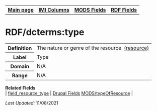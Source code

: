 <!DOCTYPE html>
<html>

<body>
<table style="width:100%">
  <tr>
    <th><a href="index.md">Main page</a></th>
	<th><a href="IMI.md">IMI Columns</a></th>
    <th><a href="MODS.md">MODS Fields</a></th>
    <th><a href="RDF.md">RDF Fields</a></th>
  </tr>
</table>

<h1>RDF/dcterms:type</h1>
<table>
<tr>
	<th>Definition</th>
	<td>The nature or genre of the resource. <a href="http://purl.org/dc/terms/type">(resource)</a></td>
</tr>
<tr>
	<th>Label</th>
	<td>Type</td>
</tr>
<tr>
	<th>Domain</th>
	<td>N/A</td>
</tr>
<tr>
	<th>Range</th>
	<td>N/A</td>
</tr>
</table>
<dl>
	<dt><b>Related Fields</b></dt>
		| <a href="field_resource_type.md">field_resource_type</a> |
		<a href="DrupalFields.md">Drupal Fields</a>
		<a href="mods.typeOfResource.md">MODS/typeOfResource</a> |
</dl>
<p><i>Last Updated: </i>11/08/2021</p>
</body>
</html>